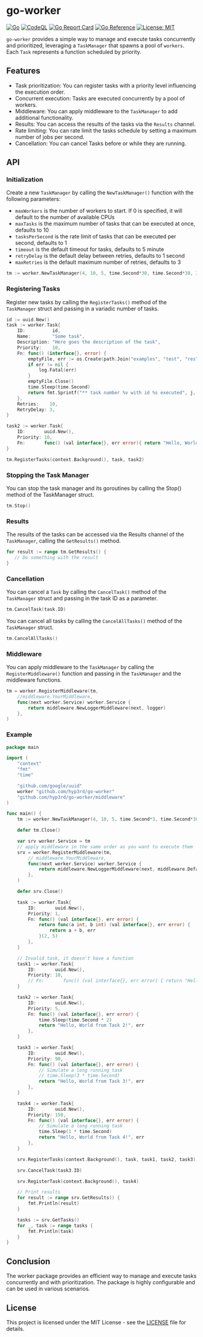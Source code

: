 # go-worker

[![Go](https://github.com/hyp3rd/go-worker/actions/workflows/go.yml/badge.svg)](https://github.com/hyp3rd/go-worker/actions/workflows/go.yml) [![CodeQL](https://github.com/hyp3rd/go-worker/actions/workflows/codeql.yml/badge.svg)](https://github.com/hyp3rd/go-worker/actions/workflows/codeql.yml) [![Go Report Card](https://goreportcard.com/badge/github.com/hyp3rd/go-worker)](https://goreportcard.com/report/github.com/hyp3rd/go-worker) [![Go Reference](https://pkg.go.dev/badge/github.com/hyp3rd/go-worker.svg)](https://pkg.go.dev/github.com/hyp3rd/go-worker) [![License: MIT](https://img.shields.io/badge/License-MIT-yellow.svg)](https://opensource.org/licenses/MIT)

`go-worker` provides a simple way to manage and execute tasks concurrently and prioritized, leveraging a `TaskManager` that spawns a pool of `workers`.
Each `Task` represents a function scheduled by priority.

## Features

- Task prioritization: You can register tasks with a priority level influencing the execution order.
- Concurrent execution: Tasks are executed concurrently by a pool of workers.
- Middleware: You can apply middleware to the `TaskManager` to add additional functionality.
- Results: You can access the results of the tasks via the `Results` channel.
- Rate limiting: You can rate limit the tasks schedule by setting a maximum number of jobs per second.
- Cancellation: You can cancel Tasks before or while they are running.

## API

### Initialization

Create a new `TaskManager` by calling the `NewTaskManager()` function with the following parameters:

- `maxWorkers` is the number of workers to start. If 0 is specified, it will default to the number of available CPUs
- `maxTasks` is the maximum number of tasks that can be executed at once, defaults to 10
- `tasksPerSecond` is the rate limit of tasks that can be executed per second, defaults to 1
- `timeout` is the default timeout for tasks, defaults to 5 minute
- `retryDelay` is the default delay between retries, defaults to 1 second
- `maxRetries` is the default maximum number of retries, defaults to 3

```go
tm := worker.NewTaskManager(4, 10, 5, time.Second*30, time.Second*30, 3)
```

### Registering Tasks

Register new tasks by calling the `RegisterTasks()` method of the `TaskManager` struct and passing in a variadic number of tasks.

```go
id := uuid.New()
task := worker.Task{
    ID:          id,
    Name:        "Some task",
    Description: "Here goes the description of the task",
    Priority:    10,
    Fn: func() (interface{}, error) {
        emptyFile, err := os.Create(path.Join("examples", "test", "res", fmt.Sprintf("1st__EmptyFile___%v.txt", j)))
        if err != nil {
            log.Fatal(err)
        }
        emptyFile.Close()
        time.Sleep(time.Second)
        return fmt.Sprintf("** task number %v with id %s executed", j, id), err
    },
    Retries:    10,
    RetryDelay: 3,
}

task2 := worker.Task{
    ID:       uuid.New(),
    Priority: 10,
    Fn:       func() (val interface{}, err error){ return "Hello, World!", err },
}

tm.RegisterTasks(context.Background(), task, task2)
```

### Stopping the Task Manager

You can stop the task manager and its goroutines by calling the Stop() method of the TaskManager struct.

```go
tm.Stop()
```

### Results

The results of the tasks can be accessed via the Results channel of the `TaskManager`, calling the `GetResults()` method.

```go
for result := range tm.GetResults() {
   // Do something with the result
}

```

### Cancellation

You can cancel a `Task` by calling the `CancelTask()` method of the `TaskManager` struct and passing in the task ID as a parameter.

```go
tm.CancelTask(task.ID)
```

You can cancel all tasks by calling the `CancelAllTasks()` method of the `TaskManager` struct.

```go
tm.CancelAllTasks()
```

### Middleware

You can apply middleware to the `TaskManager` by calling the `RegisterMiddleware()` function and passing in the `TaskManager` and the middleware functions.

```go
tm = worker.RegisterMiddleware(tm,
    //middleware.YourMiddleware,
    func(next worker.Service) worker.Service {
        return middleware.NewLoggerMiddleware(next, logger)
    },
)
```

### Example

```go
package main

import (
    "context"
    "fmt"
    "time"

    "github.com/google/uuid"
    worker "github.com/hyp3rd/go-worker"
    "github.com/hyp3rd/go-worker/middleware"
)

func main() {
    tm := worker.NewTaskManager(4, 10, 5, time.Second*3, time.Second*30, 3)

    defer tm.Close()

    var srv worker.Service = tm
    // apply middleware in the same order as you want to execute them
    srv = worker.RegisterMiddleware(tm,
        // middleware.YourMiddleware,
        func(next worker.Service) worker.Service {
            return middleware.NewLoggerMiddleware(next, middleware.DefaultLogger())
        },
    )

    defer srv.Close()

    task := worker.Task{
        ID:       uuid.New(),
        Priority: 1,
        Fn: func() (val interface{}, err error) {
            return func(a int, b int) (val interface{}, err error) {
                return a + b, err
            }(2, 5)
        },
    }

    // Invalid task, it doesn't have a function
    task1 := worker.Task{
        ID:       uuid.New(),
        Priority: 10,
        // Fn:       func() (val interface{}, err error) { return "Hello, World from Task 1!", err },
    }

    task2 := worker.Task{
        ID:       uuid.New(),
        Priority: 5,
        Fn: func() (val interface{}, err error) {
            time.Sleep(time.Second * 2)
            return "Hello, World from Task 2!", err
        },
    }

    task3 := worker.Task{
        ID:       uuid.New(),
        Priority: 90,
        Fn: func() (val interface{}, err error) {
            // Simulate a long running task
            // time.Sleep(3 * time.Second)
            return "Hello, World from Task 3!", err
        },
    }

    task4 := worker.Task{
        ID:       uuid.New(),
        Priority: 150,
        Fn: func() (val interface{}, err error) {
            // Simulate a long running task
            time.Sleep(1 * time.Second)
            return "Hello, World from Task 4!", err
        },
    }

    srv.RegisterTasks(context.Background(), task, task1, task2, task3)

    srv.CancelTask(task3.ID)

    srv.RegisterTask(context.Background(), task4)

    // Print results
    for result := range srv.GetResults() {
        fmt.Println(result)
    }

    tasks := srv.GetTasks()
    for _, task := range tasks {
        fmt.Println(task)
    }
}
```

## Conclusion

The worker package provides an efficient way to manage and execute tasks concurrently and with prioritization. The package is highly configurable and can be used in various scenarios.

## License

This project is licensed under the MIT License - see the [LICENSE](LICENSE) file for details.
